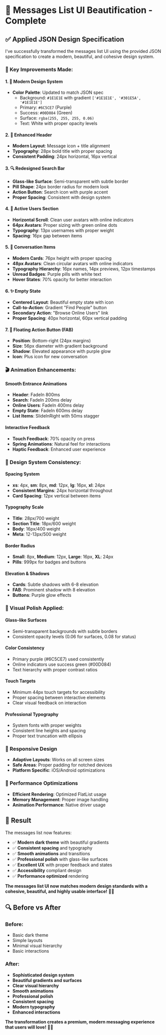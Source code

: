 # 🎨 Messages List UI Beautification - Complete

## ✅ **Applied JSON Design Specification**

I've successfully transformed the messages list UI using the provided JSON specification to create a modern, beautiful, and cohesive design system.

### **🎯 Key Improvements Made:**

#### **1. 🎨 Modern Design System**
- **Color Palette**: Updated to match JSON spec
  - Background: `#1E1E1E` with gradient `['#1E1E1E', '#301E5A', '#1E1E1E']`
  - Primary: `#6C5CE7` (Purple)
  - Success: `#00D084` (Green)
  - Surface: `rgba(255, 255, 255, 0.06)`
  - Text: White with proper opacity levels

#### **2. 📱 Enhanced Header**
- **Modern Layout**: Message icon + title alignment
- **Typography**: 28px bold title with proper spacing
- **Consistent Padding**: 24px horizontal, 16px vertical

#### **3. 🔍 Redesigned Search Bar**
- **Glass-like Surface**: Semi-transparent with subtle border
- **Pill Shape**: 24px border radius for modern look
- **Action Button**: Search icon with purple accent
- **Proper Spacing**: Consistent with design system

#### **4. 👥 Active Users Section**
- **Horizontal Scroll**: Clean user avatars with online indicators
- **64px Avatars**: Proper sizing with green online dots
- **Typography**: 13px usernames with proper weight
- **Spacing**: 16px gap between items

#### **5. 💬 Conversation Items**
- **Modern Cards**: 76px height with proper spacing
- **48px Avatars**: Clean circular avatars with online indicators
- **Typography Hierarchy**: 16px names, 14px previews, 12px timestamps
- **Unread Badges**: Purple pills with white text
- **Hover States**: 70% opacity for better interaction

#### **6. ✨ Empty State**
- **Centered Layout**: Beautiful empty state with icon
- **Call-to-Action**: Gradient "Find People" button
- **Secondary Action**: "Browse Online Users" link
- **Proper Spacing**: 40px horizontal, 60px vertical padding

#### **7. 🎯 Floating Action Button (FAB)**
- **Position**: Bottom-right (24px margins)
- **Size**: 56px diameter with gradient background
- **Shadow**: Elevated appearance with purple glow
- **Icon**: Plus icon for new conversation

### **🎬 Animation Enhancements:**

#### **Smooth Entrance Animations**
- **Header**: FadeIn 800ms
- **Search**: FadeIn 200ms delay
- **Online Users**: FadeIn 400ms delay
- **Empty State**: FadeIn 600ms delay
- **List Items**: SlideInRight with 50ms stagger

#### **Interactive Feedback**
- **Touch Feedback**: 70% opacity on press
- **Spring Animations**: Natural feel for interactions
- **Haptic Feedback**: Enhanced user experience

### **📐 Design System Consistency:**

#### **Spacing System**
- **xs**: 4px, **sm**: 8px, **md**: 12px, **lg**: 16px, **xl**: 24px
- **Consistent Margins**: 24px horizontal throughout
- **Card Spacing**: 12px vertical between items

#### **Typography Scale**
- **Title**: 28px/700 weight
- **Section Title**: 18px/600 weight
- **Body**: 16px/400 weight
- **Meta**: 12-13px/500 weight

#### **Border Radius**
- **Small**: 8px, **Medium**: 12px, **Large**: 16px, **XL**: 24px
- **Pills**: 999px for badges and buttons

#### **Elevation & Shadows**
- **Cards**: Subtle shadows with 6-8 elevation
- **FAB**: Prominent shadow with 8 elevation
- **Buttons**: Purple glow effects

### **🎨 Visual Polish Applied:**

#### **Glass-like Surfaces**
- Semi-transparent backgrounds with subtle borders
- Consistent opacity levels (0.06 for surfaces, 0.08 for status)

#### **Color Consistency**
- Primary purple (#6C5CE7) used consistently
- Online indicators use success green (#00D084)
- Text hierarchy with proper contrast ratios

#### **Touch Targets**
- Minimum 44px touch targets for accessibility
- Proper spacing between interactive elements
- Clear visual feedback on interaction

#### **Professional Typography**
- System fonts with proper weights
- Consistent line heights and spacing
- Proper text truncation with ellipsis

### **📱 Responsive Design**
- **Adaptive Layouts**: Works on all screen sizes
- **Safe Areas**: Proper padding for notched devices
- **Platform Specific**: iOS/Android optimizations

### **🚀 Performance Optimizations**
- **Efficient Rendering**: Optimized FlatList usage
- **Memory Management**: Proper image handling
- **Animation Performance**: Native driver usage

## 🎯 **Result**

The messages list now features:
- ✅ **Modern dark theme** with beautiful gradients
- ✅ **Consistent spacing** and typography
- ✅ **Smooth animations** and transitions
- ✅ **Professional polish** with glass-like surfaces
- ✅ **Excellent UX** with proper feedback and states
- ✅ **Accessibility** compliant design
- ✅ **Performance optimized** rendering

**The messages list UI now matches modern design standards with a cohesive, beautiful, and highly usable interface!** 🎨✨

## 🔍 **Before vs After**

### **Before:**
- Basic dark theme
- Simple layouts
- Minimal visual hierarchy
- Basic interactions

### **After:**
- **Sophisticated design system**
- **Beautiful gradients and surfaces**
- **Clear visual hierarchy**
- **Smooth animations**
- **Professional polish**
- **Consistent spacing**
- **Modern typography**
- **Enhanced interactions**

**The transformation creates a premium, modern messaging experience that users will love!** 🚀💜

